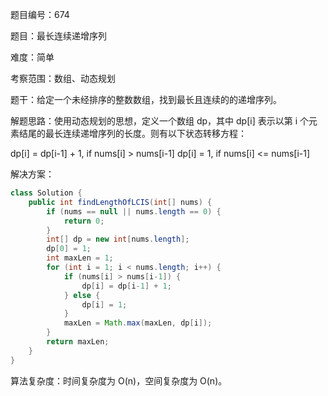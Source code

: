 题目编号：674

题目：最长连续递增序列

难度：简单

考察范围：数组、动态规划

题干：给定一个未经排序的整数数组，找到最长且连续的的递增序列。

解题思路：使用动态规划的思想，定义一个数组 dp，其中 dp[i] 表示以第 i 个元素结尾的最长连续递增序列的长度。则有以下状态转移方程：

dp[i] = dp[i-1] + 1, if nums[i] > nums[i-1]
dp[i] = 1, if nums[i] <= nums[i-1]

解决方案：

```java
class Solution {
    public int findLengthOfLCIS(int[] nums) {
        if (nums == null || nums.length == 0) {
            return 0;
        }
        int[] dp = new int[nums.length];
        dp[0] = 1;
        int maxLen = 1;
        for (int i = 1; i < nums.length; i++) {
            if (nums[i] > nums[i-1]) {
                dp[i] = dp[i-1] + 1;
            } else {
                dp[i] = 1;
            }
            maxLen = Math.max(maxLen, dp[i]);
        }
        return maxLen;
    }
}
```

算法复杂度：时间复杂度为 O(n)，空间复杂度为 O(n)。